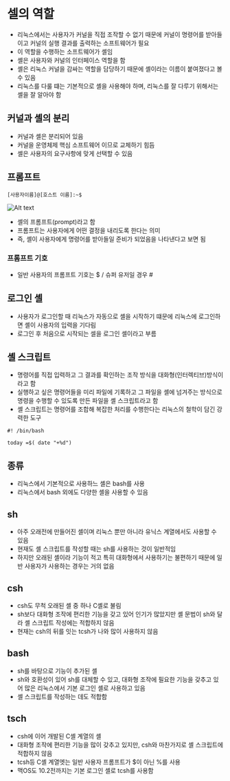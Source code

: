 # 셀의 역할
* 리눅스에서는 사용자가 커널을 직접 조작할 수 없기 때문에 커널이 명령어를 받아들이고 커널의 실행 결과를 출력하는 소프트웨어가 필요
* 이 역할을 수행하는 소프트웨어가 셸임
* 셸은 사용자와 커널의 인터페이스 역할을 함
* 셸은 리눅스 커널을 감싸는 역할을 담당하기 때문에 셸이라는 이름이 붙여졌다고 볼 수 있음
* 리눅스를 다룰 떄는 기본적으로 셸을 사용해야 하며, 리눅스를 잘 다루기 위해서는 셸을 잘 알아야 함

## 커널과 셸의 분리 
* 커널과 셸은 분리되어 있음
* 커널을 운영체제 핵심 소프트웨어 이므로 교체하기 힘듬
* 셸은 사용자의 요구사항에 맞게 선택할 수 있음

## 프롬프트 
```
[사용자이름]@[호스트 이름]:~$
```
![Alt text](스크린샷1.png)
* 셸의 프롬프트(prompt)라고 함
* 프롬프트는 사용자에게 어떤 결정을 내리도록 한다는 의미
* 즉, 셸이 사용자에게 명령어를 받아들일 준비가 되었음을 나타낸다고 보면 됨

### 프롬프트 기호
* 일반 사용자의 프롬프트 기호는 $ / 슈퍼 유저일 경우 #

## 로그인 셸
* 사용자가 로그인할 때 리눅스가 자동으로 셸을 시작하기 떄문에 리눅스에 로그인하면 셸이 사용자의 입력을 기다림
* 로그인 후 처음으로 시작되는 셀을 로그인 셸이라고 부름

## 셸 스크립트
* 명령어를 직접 입력하고 그 결과를 확인하는 조작 방식을 대화형(인터렉티브)방식이라고 함
* 실행하고 싶은 명령어들을 미리 파일에 기록하고 그 파일을 셸에 넘겨주는 방식으로 명령을 수행할 수 있도록 만든 파일을 셸 스크립트라고 함
* 셸 스크립트는 명령어를 조합해 복잡한 처리를 수행한다는 리눅스의 철학이 담긴 강력한 도구
```
#! /bin/bash

today =$( date "+%d")
```
## 종류
* 리눅스에서 기본적으로 사용하느 셸은 bash를 사용
* 리눅스에서 bash 외에도 다양한 셸을 사용할 수 있음

## sh
* 아주 오래전에 만들어진 셸이며 리눅스 뿐만 아니라 유닉스 계열에서도 사용할 수 있음
* 현재도 셸 스크립트를 작성할 때는 sh를 사용하는 것이 일반적임
* 하지만 오래된 셸이라 기능이 적고 특히 대화형에서 사용하기는 불편하기 때문에 일반 사용자가 사용하는 경우는 거의 없음

## csh
* csh도 무척 오래된 셸 중 하나 C셸로 불림
* sh보다 대화형 조작에 편리한 기능을 갖고 있어 인기가 많았지만 셸 문법이 sh와 달라 셸 스크립트 작성에는 적합하지 않음
* 현재는 csh의 뒤를 잇는 tcsh가 나와 많이 사용하지 않음

## bash
* sh를 바탕으로 기능이 추가된 셸
* sh와 호환성이 있어 sh를 대체할 수 있고, 대화형 조작에 필요한 기능을 갖추고 있어 많은 리눅스에서 기본 로그인 셸로 사용하고 있음
* 셸 스크립트를 작성하는 데도 적합함

## tsch
* csh에 이어 개발된 C셸 계열의 셸
* 대화형 조작에 편리한 기능을 많이 갖추고 있지만, csh와 마찬가지로 셸 스크립트에 적합하지 않음
* tcsh등 C셸 계열엣는 일반 사용자 프롬프트가 $이 아닌 %를 사용
* 맥OS도 10.2전까지는 기본 로그인 셸로 tcsh를 사용함